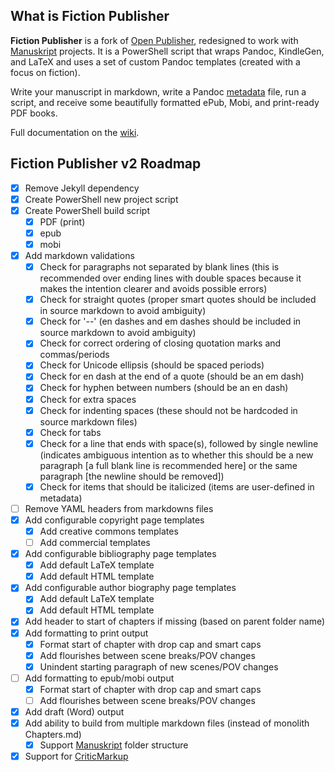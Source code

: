 ## What is Fiction Publisher
**Fiction Publisher** is a fork of [Open Publisher](https://github.com/chrisanthropic/Open-Publisher), redesigned to work with [Manuskript](https://github.com/olivierkes/manuskript) projects. It is a PowerShell script that wraps Pandoc, KindleGen, and LaTeX and uses a set of custom Pandoc templates (created with a focus on fiction).

Write your manuscript in markdown, write a Pandoc [metadata](Metadata-Doc.md) file, run a script, and receive some beautifully formatted ePub, Mobi, and print-ready PDF books.

Full documentation on the [wiki](https://github.com/Blake-Eryx/Fiction-Publisher/wiki).

## Fiction Publisher v2 Roadmap

- [X] Remove Jekyll dependency
- [X] Create PowerShell new project script
- [X] Create PowerShell build script
  - [X] PDF (print)
  - [X] epub
  - [X] mobi
- [X] Add markdown validations
  - [X] Check for paragraphs not separated by blank lines (this is recommended over ending lines with double spaces because it makes the intention clearer and avoids possible errors)
  - [X] Check for straight quotes (proper smart quotes should be included in source markdown to avoid ambiguity)
  - [X] Check for '--' (en dashes and em dashes should be included in source markdown to avoid ambiguity)
  - [X] Check for correct ordering of closing quotation marks and commas/periods
  - [X] Check for Unicode ellipsis (should be spaced periods)
  - [X] Check for en dash at the end of a quote (should be an em dash)
  - [X] Check for hyphen between numbers (should be an en dash)
  - [X] Check for extra spaces
  - [X] Check for indenting spaces (these should not be hardcoded in source markdown files)
  - [X] Check for tabs
  - [X] Check for a line that ends with space(s), followed by single newline (indicates ambiguous intention as to whether this should be a new paragraph [a full blank line is recommended here] or the same paragraph [the newline should be removed])
  - [X] Check for items that should be italicized (items are user-defined in metadata)
- [ ] Remove YAML headers from markdowns files
- [X] Add configurable copyright page templates
  - [X] Add creative commons templates
  - [ ] Add commercial templates
- [X] Add configurable bibliography page templates
  - [X] Add default LaTeX template
  - [X] Add default HTML template
- [X] Add configurable author biography page templates
  - [X] Add default LaTeX template
  - [X] Add default HTML template
- [X] Add header to start of chapters if missing (based on parent folder name)
- [X] Add formatting to print output
  - [X] Format start of chapter with drop cap and smart caps
  - [X] Add flourishes between scene breaks/POV changes
  - [X] Unindent starting paragraph of new scenes/POV changes
- [ ] Add formatting to epub/mobi output
  - [X] Format start of chapter with drop cap and smart caps
  - [ ] Add flourishes between scene breaks/POV changes
- [X] Add draft (Word) output
- [X] Add ability to build from multiple markdown files (instead of monolith Chapters.md)
  - [X] Support [Manuskript](https://github.com/olivierkes/manuskript) folder structure
- [X] Support for [CriticMarkup](https://github.com/CriticMarkup/CriticMarkup-toolkit)